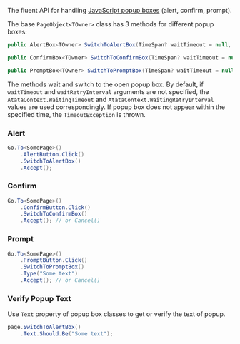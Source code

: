 The fluent API for handling [JavaScript popup boxes](https://www.w3schools.com/js/js_popup.asp) (alert, confirm, prompt).

The base `PageObject<TOwner>` class has 3 methods for different popup boxes:

```cs
public AlertBox<TOwner> SwitchToAlertBox(TimeSpan? waitTimeout = null, TimeSpan? waitRetryInterval = null);

public ConfirmBox<TOwner> SwitchToConfirmBox(TimeSpan? waitTimeout = null, TimeSpan? waitRetryInterval = null);

public PromptBox<TOwner> SwitchToPromptBox(TimeSpan? waitTimeout = null, TimeSpan? waitRetryInterval = null);
```

The methods wait and switch to the open popup box. By default, if `waitTimeout` and `waitRetryInterval` arguments are not specified, the `AtataContext.WaitingTimeout` and `AtataContext.WaitingRetryInterval` values are used correspondingly. If popup box does not appear within the specified time, the `TimeoutException` is thrown.

### Alert

```cs
Go.To<SomePage>()
    .AlertButton.Click()
    .SwitchToAlertBox()
    .Accept();
```

### Confirm

```cs
Go.To<SomePage>()
    .ConfirmButton.Click()
    .SwitchToConfirmBox()
    .Accept(); // or Cancel()
```

### Prompt

```cs
Go.To<SomePage>()
    .PromptButton.Click()
    .SwitchToPromptBox()
    .Type("Some text")
    .Accept(); // or Cancel()
```

### Verify Popup Text

Use `Text` property of popup box classes to get or verify the text of popup.

```cs
page.SwitchToAlertBox()
    .Text.Should.Be("Some text");
```